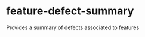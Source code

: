 feature-defect-summary
======================

Provides a summary of defects associated to features
